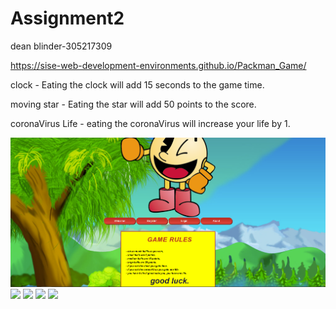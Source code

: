 # Assignment2

dean blinder-305217309
 
https://sise-web-development-environments.github.io/Packman_Game/

clock - Eating the clock will add 15 seconds to the game time.

moving star -  Eating the star will add 50 points to the score.

coronaVirus Life - eating the coronaVirus will increase your life by 1.

![](imagess/Capture.PNG)
![](imagess2/Capture.PNG)
![](imagess3/Capture.PNG)
![](imagess4/Capture.PNG)
![](imagess5/Capture.PNG)
